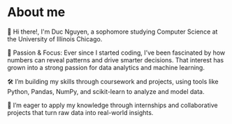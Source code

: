 # About me 

👋 Hi there!, I'm Duc Nguyen, a sophomore studying Computer Science at the University of Illinois Chicago. 

🧠 Passion & Focus: Ever since I started coding, I’ve been fascinated by how numbers can reveal patterns and drive smarter decisions. That interest has grown into a strong passion for data analytics and machine learning.

🛠️ I’m building my skills through coursework and projects, using tools like Python, Pandas, NumPy, and scikit-learn to analyze and model data. 

🚀 I’m eager to apply my knowledge through internships and collaborative projects that turn raw data into real-world insights.
